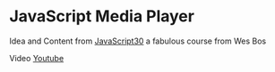 # JavaScript Media Player

Idea and Content from [JavaScript30](https://javascript30.com/ 'JavaScript30') a fabulous course from Wes Bos

Video [Youtube](https://youtu.be/yx-HYerClEA 'JavaScript Drum-kit')
